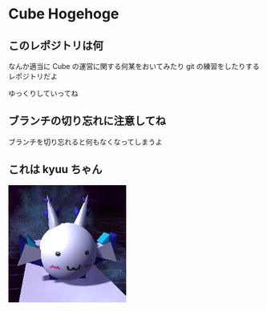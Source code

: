 # Cube Hogehoge

## このレポジトリは何
なんか適当に Cube の運営に関する何某をおいてみたり
git の練習をしたりするレポジトリだよ

ゆっくりしていってね

## ブランチの切り忘れに注意してね
ブランチを切り忘れると何もなくなってしまうよ

## これは kyuu ちゃん
![kyuu_icon.jpg](kyuu_icon.jpg)
